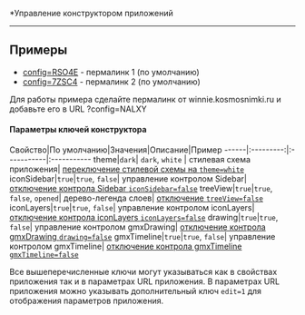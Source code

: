 *Управление конструктором приложений

---

Примеры
------
  * [config=RSO4E](https://originalsin.github.io/svelte.geomixer/public/?config=RSO4E) - пермалинк 1 (по умолчанию)
  * [config=7ZSC4](https://originalsin.github.io/svelte.geomixer/public/?config=7ZSC4) - пермалинк 2 (по умолчанию)

  
 Для работы примера сделайте пермалинк от winnie.kosmosnimki.ru и добавьте его в URL ?config=NALXY
 
 #### Параметры ключей конструктора

Свойство|По умолчанию|Значения|Описание|Пример
------|:---------:|:-----------|:-----------
theme|`dark`| `dark`, `white` | стилевая схема приложения| [переключение стилевой схемы на `theme=white`](https://originalsin.github.io/svelte.geomixer/public/?config=7ZSC4&theme=white)
iconSidebar|`true`|`true`, `false`| управление контролом Sidebar| [отключение контрола Sidebar `iconSidebar=false`](https://originalsin.github.io/svelte.geomixer/public/?config=7ZSC4&iconSidebar=false)
treeView|`true`|`true`, `false`, `opened`| дерево-легенда слоев| [отключение `treeView=false`](https://originalsin.github.io/svelte.geomixer/public/?config=7ZSC4&iconSidebar=false)
iconLayers|`true`|`true`, `false`| управление контролом iconLayers| [отключение контрола iconLayers `iconLayers=false`](https://originalsin.github.io/svelte.geomixer/public/?config=7ZSC4&iconLayers=false)
drawing|`true`|`true`, `false`| управление контролом gmxDrawing| [отключение контрола gmxDrawing `drawing=false`](https://originalsin.github.io/svelte.geomixer/public/?config=7ZSC4&drawing=false)
gmxTimeline|`true`|`true`, `false`| управление контролом gmxTimeline| [отключение контрола gmxTimeline `gmxTimeline=false`](https://originalsin.github.io/svelte.geomixer/public/?config=196JI&gmxTimeline=false)

Все вышеперечисленные ключи могут указываться как в свойствах приложения так и в параметрах URL приложения.
В параметрах URL приложения можно указывать дополнительный ключ `edit=1` для отображения параметров приложения.

